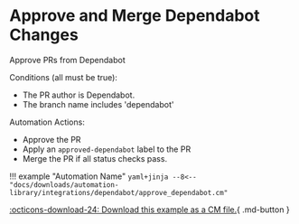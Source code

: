 # Approve and Merge Dependabot Changes

Approve PRs from Dependabot

Conditions (all must be true):

* The PR author is Dependabot.
* The branch name includes 'dependabot'

Automation Actions:

* Approve the PR
* Apply an `approved-dependabot` label to the PR
* Merge the PR if all status checks pass.


!!! example "Automation Name"
    ```yaml+jinja
    --8<-- "docs/downloads/automation-library/integrations/dependabot/approve_dependabot.cm"
    ```
    <div class="result" markdown>
      <span>
      [:octicons-download-24: Download this example as a CM file.](/downloads/automation-library/integrations/dependabot/approve_dependabot.cm){ .md-button }
      </span>
    </div>



